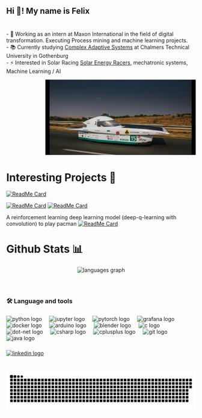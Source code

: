 <h2 align="left">Hi 👋! My name is Felix</h2>

###
<br>- 🔭 Working as an intern at Maxon International in the field of digital transformation. Executing Process mining and machine learning projects.<br>- 📚 Currently studying <a href="https://www.chalmers.se/en/education/find-masters-programme/complex-adaptive-systems-msc/">Complex Adaptive Systems</a> at Chalmers Technical University in Gothenburg
<br>- ⚡ Interested in Solar Racing <a href="https://www.facebook.com/solarenergyracers">Solar Energy Racers</a>, mechatronic systems, Machine Learning / AI
<div align="right">
  <img height="200" src=".content/SER-SASOL.jpg" alt="SER-SASOL" />
</div>


###

# Interesting Projects 🚀

<!-- Readme Cards -->
[![ReadMe Card](https://github-readme-stats.vercel.app/api/pin/?username=FelixWaldschock&repo=Chalmers_FFR105_Stochastic_Optimization_Algorithms)](https://github.com/FelixWaldschock/Chalmers_FFR105_Stochastic_Optimization_Algorithms)

[![ReadMe Card](https://github-readme-stats.vercel.app/api/pin/?username=FelixWaldschock&repo=Chalmers_TME286_IntelligentAgents)](https://github.com/FelixWaldschock/Chalmers_TME286_IntelligentAgents)
[![ReadMe Card](https://github-readme-stats.vercel.app/api/pin/?username=FelixWaldschock&repo=TIF360_Advanced_machine_learning_with_neural_networks)](https://github.com/FelixWaldschock/TIF360_Advanced_machine_learning_with_neural_networks)

A reinforcement learning deep learning model (deep-q-learning with convolution) to play pacman
[![ReadMe Card](https://github-readme-stats.vercel.app/api/pin/?username=LinusKullmyr&repo=Pacman)](https://github.com/LinusKullmyr/Pacman)



# Github Stats 📊

<div align="center">
  <!-- <img src="https://github-readme-stats.vercel.app/api?username=FelixWaldschock&hide_title=false&hide_rank=false&show_icons=true&include_all_commits=true&count_private=true&disable_animations=false&theme=dracula&locale=en&hide_border=false" height="150" alt="stats graph"  /> -->
  <img src="https://github-readme-stats.vercel.app/api/top-langs?username=FelixWaldschock&locale=en&hide_title=false&layout=compact&card_width=320&langs_count=5&theme=dracula&hide_border=false" height="150" alt="languages graph"  />
</div>

###

<br clear="both">


<h3 align="left">🛠 Language and tools</h3>

###

<div align="left">
  <img src="https://cdn.jsdelivr.net/gh/devicons/devicon/icons/python/python-original.svg" height="40" alt="python logo"  />
  <img width="12" />
  <img src="https://cdn.jsdelivr.net/gh/devicons/devicon/icons/jupyter/jupyter-original.svg" height="40" alt="jupyter logo"  />
  <img width="12" />
  <img src="https://cdn.jsdelivr.net/gh/devicons/devicon/icons/pytorch/pytorch-original.svg" height="40" alt="pytorch logo"  />
  <img width="12" />
  <img src="https://cdn.jsdelivr.net/gh/devicons/devicon/icons/grafana/grafana-original.svg" height="40" alt="grafana logo"  />
  <img width="12" />
  <img src="https://cdn.jsdelivr.net/gh/devicons/devicon/icons/docker/docker-plain-wordmark.svg" height="40" alt="docker logo"  />
  <img width="12" />
  <img src="https://cdn.jsdelivr.net/gh/devicons/devicon/icons/arduino/arduino-original.svg" height="40" alt="arduino logo"  />
  <img width="12" />
  <img src="https://cdn.jsdelivr.net/gh/devicons/devicon/icons/blender/blender-original.svg" height="40" alt="blender logo"  />
  <img width="12" />
  <img src="https://cdn.jsdelivr.net/gh/devicons/devicon/icons/c/c-original.svg" height="40" alt="c logo"  />
  <img width="12" />
  <img src="https://cdn.jsdelivr.net/gh/devicons/devicon/icons/dot-net/dot-net-plain-wordmark.svg" height="40" alt="dot-net logo"  />
  <img width="12" />
  <img src="https://cdn.jsdelivr.net/gh/devicons/devicon/icons/csharp/csharp-original.svg" height="40" alt="csharp logo"  />
  <img width="12" />
  <img src="https://cdn.jsdelivr.net/gh/devicons/devicon/icons/cplusplus/cplusplus-original.svg" height="40" alt="cplusplus logo"  />
  <img width="12" />
  <img src="https://cdn.jsdelivr.net/gh/devicons/devicon/icons/git/git-original.svg" height="40" alt="git logo"  />
  <img width="12" />
  <img src="https://cdn.jsdelivr.net/gh/devicons/devicon/icons/java/java-original.svg" height="40" alt="java logo"  />
</div>

###



<div align="left">
  <a href="https://www.linkedin.com/in/felix-waldschock-b3b796170/" target="_blank">
    <img src="https://img.shields.io/static/v1?message=LinkedIn&logo=linkedin&label=&color=0077B5&logoColor=white&labelColor=&style=for-the-badge" height="35" alt="linkedin logo"  />
  </a>
</div>

###

<br clear="both">

<img src="https://raw.githubusercontent.com/FelixWaldschock/FelixWaldschock/output/snake.svg" alt="Snake animation" />

###

